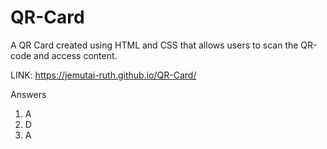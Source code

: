 # QR-Card
A QR Card created using HTML and CSS that allows users to scan the QR-code and access content.

LINK:
https://jemutai-ruth.github.io/QR-Card/

Answers
1. A
2. D
3. A
